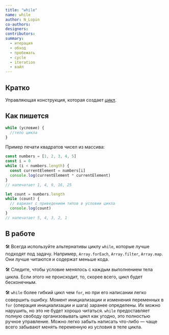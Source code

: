 ```yaml
---
title: "while"
name: while
author: N_Lopin
co-authors:
designers:
contributors:
summary:
  - итерация
  - обход
  - пробежать
  - cycle
  - iteration
  - вайл
---
```


## Кратко

Управляющая конструкция, которая создает _[цикл](/posts/js/doka/loop)_.

## Как пишется

```jsx
while (условие) {
  //тело цикла
}
```

Пример печати квадратов чисел из массива:

```jsx
const numbers = [1, 2, 3, 4, 5]
const i = 0
while (i < numbers.length) {
  const currentElement = numbers[i]
  console.log(currentElement * currentElement)
}
// напечатает 1, 4, 9, 16, 25

let count = numbers.length
while (count) {
  // вариант с приведением типов в условии цикла
  console.log(count)
}
// напечатает 5, 4, 3, 2, 1
```

## В работе

🛠 Всегда используйте альтернативы циклу `while`, которые лучше подходят под задачу. Например, `Array.forEach`, `Array.filter`, `Array.map`. Они лучше читаются и содержат меньше кода.

🛠 Следите, чтобы условие менялось с каждым выполнением тела цикла. Если этого не происходит, то, скорее всего, цикл будет бесконечным.

🛠 `while` более гибкий цикл чем `for`, но при его написании легко совершить ошибку. Момент инициализации и изменения переменных в `for` (операция инициализации и шага) заранее определены. Их можно нарушить, но это не будет хорошо читаться. `while` предоставляет полную свободу организовывать цикл как угодно, это полностью ручное управление. Можно легко забыть написать что-либо — чаще всего забывают менять переменную из условия в теле цикла.
